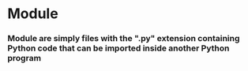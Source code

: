 # Module
   ### Module are simply files with the ".py" extension containing Python code that can be imported inside another Python program